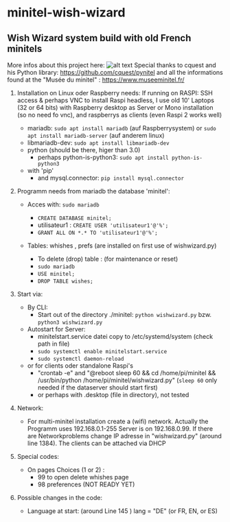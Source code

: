 # minitel-wish-wizard
## Wish Wizard system build with old French minitels
More infos about this project here:
![alt text](https://github.com/flapfrance/minitel-wish-wizard/blob/main/WW_QR.png?raw=true)
Special thanks to cquest and his Python library: https://github.com/cquest/pynitel and all the informations found at the "Musée du minitel" : https://www.museeminitel.fr/

1. Installation on Linux oder Raspberry
needs: If running on RASPI: SSH access & perhaps VNC to install Raspi headless, I use old 10' Laptops (32 or 64 bits) with Raspberry desktop as Server or Mono installation (so no need fo vnc), and raspberrys as clients (even Raspi 2 works well) 
    - mariadb: `sudo apt install mariadb` (auf Raspberrysystem) or `sudo apt install mariadb-server` (auf anderem linux) 
    - libmariadb-dev: `sudo apt install libmariadb-dev` 
    - python (should be there, higer than  3.0)
        - perhaps python-is-python3: `sudo apt install python-is-python3`
     - with 'pip' 
        - and mysql.connector: `pip install mysql.connector`

2. Programm needs from mariadb the database 'minitel':
    - Acces with: `sudo mariadb`
        - `CREATE DATABASE minitel;`
        - utilisateur1 : `CREATE USER 'utilisateur1'@'%';`
        - `GRANT ALL ON *.* TO 'utilisateur1'@'%';`
    
    - Tables: whishes , prefs (are installed on first use of wishwizard.py)
        - To delete (drop) table : (for maintenance or reset)
        - `sudo mariadb`
        - `USE minitel;`
        - `DROP TABLE wishes;`

3. Start via:
    - By CLI:
        - Start out of the directory ./minitel: `python wishwizard.py` bzw. `python3 wishwizard.py`
    - Autostart for Server:
        - minitelstart.service datei copy to /etc/systemd/system (check path in file)
        - `sudo systemctl enable minitelstart.service`
        - `sudo systemctl daemon-reload`
    - or for clients oder standalone Raspi's
        - "crontab -e" and "@reboot sleep 60 && cd /home/pi/minitel && /usr/bin/python /home/pi/minitel/wishwizard.py" (`sleep 60` only needed if the dataserver should start first)
        - or perhaps with  .desktop  (file in directory), not tested
   
4. Network:
    - For multi-minitel installation  create a (wifi) network. Actually the  Programm uses  192.168.0.1-255
    Server is on 192.168.0.99. If there are Networkproblems change IP adresse in "wishwizard.py" (around line 1384).
    The clients can be attached via DHCP

5. Special codes: 
    - On pages Choices (1 or 2) :
        - 99 to open delete whishes page
        - 98 preferences (NOT READY YET)
6. Possible changes in the code:
    - Language at start: (around Line 145 ) lang = "DE" (or FR, EN, or ES)
